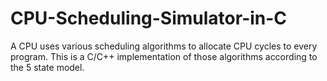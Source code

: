 # CPU-Scheduling-Simulator-in-C
A CPU uses various scheduling algorithms to allocate CPU cycles to every program. This is a C/C++ implementation of those algorithms according to the 5 state model.
